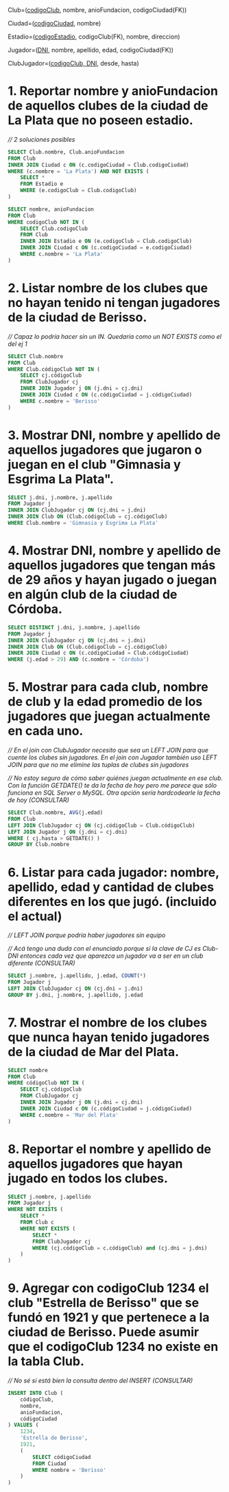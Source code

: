 Club=(<ins>codigoClub</ins>, nombre, anioFundacion, codigoCiudad(FK))

Ciudad=(<ins>codigoCiudad</ins>, nombre)

Estadio=(<ins>codigoEstadio</ins>, codigoClub(FK), nombre, direccion)

Jugador=(<ins>DNI</ins>, nombre, apellido, edad, codigoCiudad(FK))

ClubJugador=(<ins>codigoClub, DNI</ins>, desde, hasta)

# 1. Reportar nombre y anioFundacion de aquellos clubes de la ciudad de La Plata que no poseen estadio.

*// 2 soluciones posibles*

```sql
SELECT Club.nombre, Club.anioFundacion
FROM Club
INNER JOIN Ciudad c ON (c.codigoCiudad = Club.codigoCiudad)
WHERE (c.nombre = 'La Plata') AND NOT EXISTS (
    SELECT *
    FROM Estadio e
    WHERE (e.codigoClub = Club.codigoClub)
) 
```

```sql
SELECT nombre, anioFundacion
FROM Club
WHERE codigoClub NOT IN (
    SELECT Club.codigoClub
    FROM Club
    INNER JOIN Estadio e ON (e.codigoClub = Club.codigoClub)
    INNER JOIN Ciudad c ON (c.codigoCiudad = e.codigoCiudad)
    WHERE c.nombre = 'La Plata'
)
```

# 2. Listar nombre de los clubes que no hayan tenido ni tengan jugadores de la ciudad de Berisso.

*// Capaz lo podría hacer sin un IN. Quedaría como un NOT EXISTS como el del ej 1*

```sql
SELECT Club.nombre
FROM Club
WHERE Club.códigoClub NOT IN (
    SELECT cj.códigoClub
    FROM ClubJugador cj
    INNER JOIN Jugador j ON (j.dni = cj.dni)
    INNER JOIN Ciudad c ON (c.códigoCiudad = j.códigoCiudad)
    WHERE c.nombre = 'Berisso'
)
```

# 3. Mostrar DNI, nombre y apellido de aquellos jugadores que jugaron o juegan en el club "Gimnasia y Esgrima La Plata".

```sql
SELECT j.dni, j.nombre, j.apellido
FROM Jugador j
INNER JOIN ClubJugador cj ON (cj.dni = j.dni)
INNER JOIN Club ON (Club.códigoClub = cj.códigoClub)
WHERE Club.nombre = 'Gimnasia y Esgrima La Plata'
```

# 4. Mostrar DNI, nombre y apellido de aquellos jugadores que tengan más de 29 años y hayan jugado o juegan en algún club de la ciudad de Córdoba.

```sql
SELECT DISTINCT j.dni, j.nombre, j.apellido
FROM Jugador j
INNER JOIN ClubJugador cj ON (cj.dni = j.dni)
INNER JOIN Club ON (Club.códigoClub = cj.códigoClub)
INNER JOIN Ciudad c ON (c.códigoCiudad = Club.códigoCiudad)
WHERE (j.edad > 29) AND (c.nombre = 'Córdoba')
```

# 5. Mostrar para cada club, nombre de club y la edad promedio de los jugadores que juegan actualmente en cada uno.

*// En el join con ClubJugador necesito que sea un LEFT JOIN para que cuente los clubes sin jugadores. En el join con Jugador también uso LEFT JOIN para que no me elimine las tuplas de clubes sin jugadores*

*// No estoy seguro de cómo saber quiénes juegan actualmente en ese club. Con la función GETDATE() te da la fecha de hoy pero me parece que sólo funciona en SQL Server o MySQL. Otra opción sería hardcodearle la fecha de hoy (CONSULTAR)*

```sql
SELECT Club.nombre, AVG(j.edad)
FROM Club
LEFT JOIN ClubJugador cj ON (cj.códigoClub = Club.códigoClub)
LEFT JOIN Jugador j ON (j.dni = cj.dni)
WHERE ( cj.hasta > GETDATE() )
GROUP BY Club.nombre
```

# 6. Listar para cada jugador: nombre, apellido, edad y cantidad de clubes diferentes en los que jugó. (incluido el actual)

*// LEFT JOIN porque podría haber jugadores sin equipo*

*// Acá tengo una duda con el enunciado porque si la clave de CJ es Club-DNI entonces cada vez que aparezca un jugador va a ser en un club diferente (CONSULTAR)*

```sql
SELECT j.nombre, j.apellido, j.edad, COUNT(*)
FROM Jugador j
LEFT JOIN ClubJugador cj ON (cj.dni = j.dni)
GROUP BY j.dni, j.nombre, j.apellido, j.edad
```

# 7. Mostrar el nombre de los clubes que nunca hayan tenido jugadores de la ciudad de Mar del Plata.

```sql
SELECT nombre
FROM Club
WHERE códigoClub NOT IN (
    SELECT cj.códigoClub
    FROM ClubJugador cj
    INNER JOIN Jugador j ON (j.dni = cj.dni)
    INNER JOIN Ciudad c ON (c.códigoCiudad = j.códigoCiudad)
    WHERE c.nombre = 'Mar del Plata'
)
```

# 8. Reportar el nombre y apellido de aquellos jugadores que hayan jugado en todos los clubes.

```sql
SELECT j.nombre, j.apellido
FROM Jugador j
WHERE NOT EXISTS (
    SELECT *
    FROM Club c
    WHERE NOT EXISTS (
        SELECT *
        FROM ClubJugador cj
        WHERE (cj.códigoClub = c.códigoClub) and (cj.dni = j.dni)
    )
)
```

# 9. Agregar con codigoClub 1234 el club "Estrella de Berisso" que se fundó en 1921 y que pertenece a la ciudad de Berisso. Puede asumir que el codigoClub 1234 no existe en la tabla Club.

*// No sé si está bien la consulta dentro del INSERT (CONSULTAR)*

```sql
INSERT INTO Club (
    códigoClub,
    nombre,
    anioFundacion,
    códigoCiudad
) VALUES (
    1234,
    'Estrella de Berisso',
    1921,
    (
        SELECT códigoCiudad
        FROM Ciudad
        WHERE nombre = 'Berisso'
    )
)
```